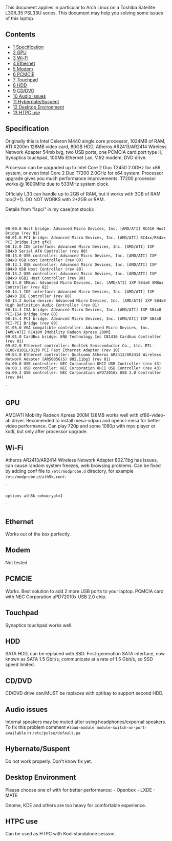 This document applies in particular to Arch Linux on a Toshiba Satellite L30/L35 PSL33U series. This document may help you solving some issues of this laptop.

## Contents

*   [1 Specification](#Specification)
*   [2 GPU](#GPU)
*   [3 Wi-Fi](#Wi-Fi)
*   [4 Ethernet](#Ethernet)
*   [5 Modem](#Modem)
*   [6 PCMCIE](#PCMCIE)
*   [7 Touchpad](#Touchpad)
*   [8 HDD](#HDD)
*   [9 CD/DVD](#CD.2FDVD)
*   [10 Audio issues](#Audio_issues)
*   [11 Hybernate/Suspent](#Hybernate.2FSuspent)
*   [12 Desktop Environment](#Desktop_Environment)
*   [13 HTPC use](#HTPC_use)

## Specification

Originally this is Intel Celeron M440 single core processor, 1024MB of RAM, ATI X200m 128MB video card, 80GB HDD, Atheros AR2413/AR2414 Wireless Network Adapter 54mb b/g, two USB ports, one PCMCIA card port type II, Synaptics touchpad, 100Mb Ethernet Lan, V.92 modem, DVD drive.

Processor can be upgraded up to Intel Core 2 Duo T2450 2.0GHz for x86 system, or even Intel Core 2 Duo T7200 2.0GHz for x64 system. Processor upgrade gives you much performance improvements. T7200 processor works @ 1600MHz due to 533MHz system clock.

Officialy L30 can handle up to 2GB of RAM, but it works with 3GB of RAM too(2+1). DO NOT WORKS with 2+2GB or RAM.

Details from "lspci" in my case(not stock):

`
```
00:00.0 Host bridge: Advanced Micro Devices, Inc. [AMD/ATI] RC410 Host Bridge (rev 01)
00:01.0 PCI bridge: Advanced Micro Devices, Inc. [AMD/ATI] RC4xx/RS4xx PCI Bridge [int gfx]
00:12.0 IDE interface: Advanced Micro Devices, Inc. [AMD/ATI] IXP SB4x0 Serial ATA Controller (rev 80)
00:13.0 USB controller: Advanced Micro Devices, Inc. [AMD/ATI] IXP SB4x0 USB Host Controller (rev 80)
00:13.1 USB controller: Advanced Micro Devices, Inc. [AMD/ATI] IXP SB4x0 USB Host Controller (rev 80)
00:13.2 USB controller: Advanced Micro Devices, Inc. [AMD/ATI] IXP SB4x0 USB2 Host Controller (rev 80)
00:14.0 SMBus: Advanced Micro Devices, Inc. [AMD/ATI] IXP SB4x0 SMBus Controller (rev 82)
00:14.1 IDE interface: Advanced Micro Devices, Inc. [AMD/ATI] IXP SB4x0 IDE Controller (rev 80)
00:14.2 Audio device: Advanced Micro Devices, Inc. [AMD/ATI] IXP SB4x0 High Definition Audio Controller (rev 01)
00:14.3 ISA bridge: Advanced Micro Devices, Inc. [AMD/ATI] IXP SB4x0 PCI-ISA Bridge (rev 80)
00:14.4 PCI bridge: Advanced Micro Devices, Inc. [AMD/ATI] IXP SB4x0 PCI-PCI Bridge (rev 80)
01:05.0 VGA compatible controller: Advanced Micro Devices, Inc. [AMD/ATI] RC410M [Mobility Radeon Xpress 200M]
09:01.0 CardBus bridge: ENE Technology Inc CB1410 Cardbus Controller (rev 01)
09:02.0 Ethernet controller: Realtek Semiconductor Co., Ltd. RTL-8100/8101L/8139 PCI Fast Ethernet Adapter (rev 10)
09:04.0 Ethernet controller: Qualcomm Atheros AR2413/AR2414 Wireless Network Adapter [AR5005G(S) 802.11bg] (rev 01)
0a:00.0 USB controller: NEC Corporation OHCI USB Controller (rev 43)
0a:00.1 USB controller: NEC Corporation OHCI USB Controller (rev 43)
0a:00.2 USB controller: NEC Corporation uPD72010x USB 2.0 Controller (rev 04)

```
`

## GPU

AMD/ATI Mobility Radeon Xpress 200M 128MB works well with xf86-video-ati driver. Recomended to install mesa-vdpau and opencl-mesa for better video performance. Can play 720p and some 1080p with mpv player or kodi, but only after processor upgrade.

## Wi-Fi

Atheros AR2413/AR2414 Wireless Network Adapter 802.11bg has issues, can cause random system freezes, web browsing problems. Can be fixed by adding conf file to `/etc/modprobe.d` directory, for example `/etc/modprobe.d/ath5k.conf`:

`
```
options ath5k nohwcrypt=1

```
`

## Ethernet

Works out of the box perfectly.

## Modem

Not tested

## PCMCIE

Works. Best solution to add 2 more USB ports to your laptop. PCMCIA card with NEC Corporation uPD72010x USB 2.0 chip.

## Touchpad

Synaptics touchpad works well.

## HDD

SATA HDD, can be replaced with SSD. First-generation SATA interface, now known as SATA 1.5 Gbit/s, communicate at a rate of 1.5 Gbit/s, so SSD speed limited.

## CD/DVD

CD/DVD drive can/MUST be raplaces with optibay to support second HDD.

## Audio issues

Internal speakers may be muted after using headphones/expernal speakers. To fix this problem comment `#load-module module-switch-on-port-available` in `/etc/pulse/default.pa`

## Hybernate/Suspent

Do not work properly. Don't know fix yet.

## Desktop Environment

Please choose one of with for better performance: - Openbox - LXDE - MATE

Gnome, KDE and others are too heavy for comfortable experience.

## HTPC use

Can be used as HTPC with Kodi standalone session.